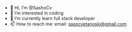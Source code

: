 - 👋 Hi, I’m @SashoCv
- 👀 I’m interested in coding
- 🌱 I’m currently learn full stack developer
- 📫 How to reach me:
     email: sasocvetanoski@gmail.com

<!---
SashoCv/SashoCv is a ✨ special ✨ repository because its `README.md` (this file) appears on your GitHub profile.
You can click the Preview link to take a look at your changes.
--->
